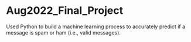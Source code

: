 # Aug2022_Final_Project
Used Python to build a machine learning process to accurately predict if a message is spam or ham (i.e., valid messages).
